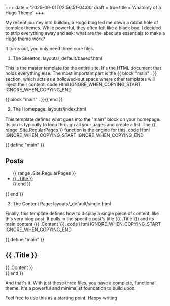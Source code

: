 +++
date = '2025-09-01T02:56:51-04:00'
draft = true
title = 'Anatomy of a Hugo Theme'
+++

My recent journey into building a Hugo blog led me down a rabbit hole of complex themes. While powerful, they often felt like a black box. I decided to strip everything away and ask: what are the absolute essentials to make a Hugo theme work?

It turns out, you only need three core files.
1. The Skeleton: layouts/_default/baseof.html

This is the master template for the entire site. It's the HTML document that holds everything else. The most important part is the {{ block "main" . }} section, which acts as a hollowed-out space where other templates will inject their content.
code Html
IGNORE_WHEN_COPYING_START
IGNORE_WHEN_COPYING_END

    
<!DOCTYPE html>
<html>
<head>
    <title>{{ .Title }}</title>
</head>
<body>
    <main>
        {{ block "main" . }}{{ end }}
    </main>
</body>
</html>

  

2. The Homepage: layouts/index.html

This template defines what goes into the "main" block on your homepage. Its job is typically to loop through all your pages and create a list. The {{ range .Site.RegularPages }} function is the engine for this.
code Html
IGNORE_WHEN_COPYING_START
IGNORE_WHEN_COPYING_END

    
{{ define "main" }}
    <h2>Posts</h2>
    <ul>
        {{ range .Site.RegularPages }}
            <li><a href="{{ .Permalink }}">{{ .Title }}</a></li>
        {{ end }}
    </ul>
{{ end }}

  

3. The Content Page: layouts/_default/single.html

Finally, this template defines how to display a single piece of content, like this very blog post. It pulls in the specific post's title ({{ .Title }}) and its main content ({{ .Content }}).
code Html
IGNORE_WHEN_COPYING_START
IGNORE_WHEN_COPYING_END

    
{{ define "main" }}
    <article>
        <h2>{{ .Title }}</h2>
        <div>
            {{ .Content }}
        </div>
    </article>
{{ end }}

  

And that's it. With just these three files, you have a complete, functional theme. It's a powerful and minimalist foundation to build upon.

Feel free to use this as a starting point. Happy writing